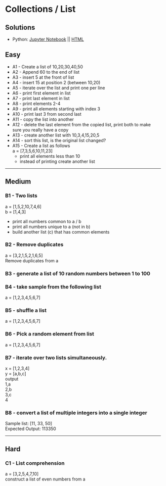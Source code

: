 <link rel='stylesheet' href='assets/css/main.css'/>

# Collections / List

## Solutions
* Python: [Jupyter Notebook](answers/python/collections-list-solution.ipynb)  || [HTML](answers/python/collections-list-solution.html)

## Easy

* A1 - Create a list of 10,20,30,40,50
* A2 - Append 60 to the end of list
* A3 - insert 5 at the front of list
* A4 - insert 15 at position 2 (between 10,20)
* A5 - iterate over the list and print one per line
* A6 - print first element in list
* A7 - print last element in list
* A8 - print elements 2-4
* A9 - print all elements starting with index 3
* A10 - print last 3 from second last
* A11 - copy the list into another
* A12 - delete the last element from the copied list,  print both to make sure you really have a copy
* A13 - create another list with 10,3,4,15,20,5
* A14 - sort this list, is the original list changed?
* A15 - Create a list as follows  
a = [7,3,5,6,10,11,23]
  - print all elements less than 10
  - instead of printing create another list

---
## Medium
### B1 - Two lists
a = [1,5,2,10,7,4,6]  
b = [1,4,3]  
* print all numbers common to a / b
* print all numbers unique to a (not in b)
* build another list (c) that has common elements


### B2 - Remove duplicates
a = [3,2,1,5,2,1,6,5]  
Remove duplicates from a

### B3 - generate a list of 10 random numbers between 1 to 100

### B4 - take sample from the following list
a = [1,2,3,4,5,6,7]

### B5 - shuffle a list
a = [1,2,3,4,5,6,7]

### B6 - Pick a random element from list
a = [1,2,3,4,5,6,7]

### B7 - iterate over two lists simultaneously.
x = [1,2,3,4]  
y = [a,b,c]  
output  
    1,a  
    2,b  
    3,c  
    4  

### B8 - convert a list of multiple integers into a single integer
Sample list: [11, 33, 50]  
Expected Output: 113350

---
## Hard
### C1 - List comprehension
a = [3,2,5,4,7,10]  
construct a list of even numbers from a
